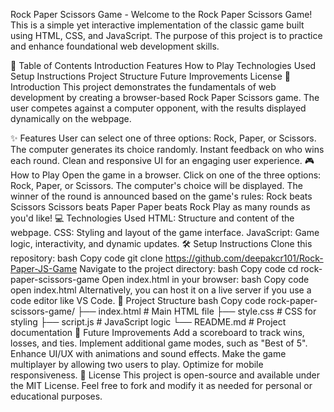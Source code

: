 Rock Paper Scissors Game -
Welcome to the Rock Paper Scissors Game! This is a simple yet interactive implementation of the classic game built using HTML, CSS, and JavaScript. The purpose of this project is to practice and enhance foundational web development skills.

📝 Table of Contents
Introduction
Features
How to Play
Technologies Used
Setup Instructions
Project Structure
Future Improvements
License
🌟 Introduction
This project demonstrates the fundamentals of web development by creating a browser-based Rock Paper Scissors game. The user competes against a computer opponent, with the results displayed dynamically on the webpage.

✨ Features
User can select one of three options: Rock, Paper, or Scissors.
The computer generates its choice randomly.
Instant feedback on who wins each round.
Clean and responsive UI for an engaging user experience.
🎮 How to Play
Open the game in a browser.
Click on one of the three options: Rock, Paper, or Scissors.
The computer's choice will be displayed.
The winner of the round is announced based on the game's rules:
Rock beats Scissors
Scissors beats Paper
Paper beats Rock
Play as many rounds as you'd like!
💻 Technologies Used
HTML: Structure and content of the webpage.
CSS: Styling and layout of the game interface.
JavaScript: Game logic, interactivity, and dynamic updates.
🛠 Setup Instructions
Clone this repository:
bash
Copy code
git clone https://github.com/deepakcr101/Rock-Paper-JS-Game
Navigate to the project directory:
bash
Copy code
cd rock-paper-scissors-game
Open index.html in your browser:
bash
Copy code
open index.html
Alternatively, you can host it on a live server if you use a code editor like VS Code.
📂 Project Structure
bash
Copy code
rock-paper-scissors-game/
├── index.html         # Main HTML file
├── style.css          # CSS for styling
├── script.js          # JavaScript logic
└── README.md          # Project documentation
🚀 Future Improvements
Add a scoreboard to track wins, losses, and ties.
Implement additional game modes, such as "Best of 5".
Enhance UI/UX with animations and sound effects.
Make the game multiplayer by allowing two users to play.
Optimize for mobile responsiveness.
📜 License
This project is open-source and available under the MIT License. Feel free to fork and modify it as needed for personal or educational purposes.


